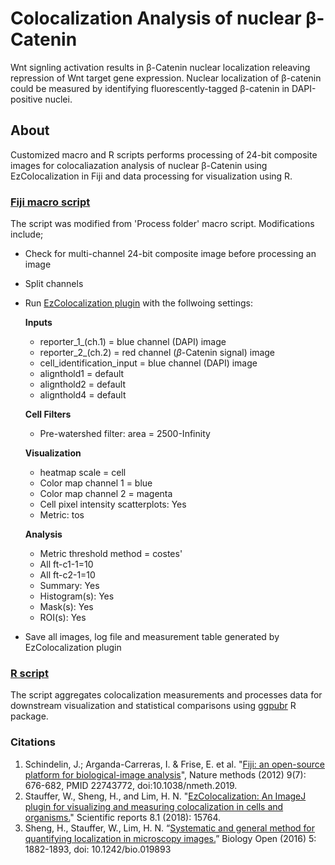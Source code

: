 # Colocalization Analysis of nuclear β-Catenin

Wnt signling activation results in β-Catenin nuclear localization releaving repression of Wnt target gene expression. Nuclear localization of β-catenin could be measured by identifying fluorescently-tagged β-catenin in DAPI-positive nuclei.

## About 
Customized macro and R scripts performs processing of 24-bit composite images for colocaliazation analysis of nuclear β-Catenin using EzColocalization in Fiji and data processing for visualization using R.

### [Fiji macro script](https://github.com/rgunaratna/Colocalization_Analysis/blob/main/Process_Folder_ezcoloc.ijm) 

The script was modified from 'Process folder' macro script. Modifications include; 

  - Check for multi-channel 24-bit composite image before processing an image 
  - Split channels 
  - Run [EzColocalization plugin](https://github.com/DrHanLim/EzColocalization) with the follwoing settings: 


    **Inputs**
      - reporter_1_(ch.1) = blue channel (DAPI) image 
      - reporter_2_(ch.2) = red channel ($\beta$-Catenin signal) image 
      - cell_identification_input = blue channel (DAPI) image 
      - alignthold1 = default 
      - alignthold2 = default 
      - alignthold4 = default 
    

    **Cell Filters** 
      - Pre-watershed filter: area = 2500-Infinity 
    
 
    **Visualization** 
      - heatmap scale = cell 
      - Color map channel 1 = blue 
      - Color map channel 2 = magenta 
      - Cell pixel intensity scatterplots: Yes 
      - Metric: tos
      

    **Analysis** 
      - Metric threshold method = costes'  
      - All ft-c1-1=10 
      - All ft-c2-1=10 
      - Summary: Yes 
      - Histogram(s): Yes 
      - Mask(s): Yes 
      - ROI(s): Yes 


  - Save all images, log file and measurement table generated by EzColocalization plugin 
    

### [R script](https://github.com/rgunaratna/Colocalization_Analysis/blob/main/dact1_bcat_colocalizatioin_data_process_plotting.R) 
 
The script aggregates colocalization measurements and processes data for downstream 
visualization and statistical comparisons using [ggpubr](https://github.com/kassambara/ggpubr) R package.


### Citations 

1.	Schindelin, J.; Arganda-Carreras, I. & Frise, E. et al. "[Fiji: an open-source platform for biological-image analysis](https://www.nature.com/articles/nmeth.2019)", Nature methods (2012) 9(7): 676-682, PMID 22743772, doi:10.1038/nmeth.2019.
2.	Stauffer, W., Sheng, H., and Lim, H. N. "[EzColocalization: An ImageJ plugin for visualizing and measuring colocalization in cells and organisms.](https://www.nature.com/articles/s41598-018-33592-8)" Scientific reports 8.1 (2018): 15764.
3.	Sheng, H., Stauffer, W., Lim, H. N. “[Systematic and general method for quantifying localization in microscopy images.](https://bio.biologists.org/content/5/12/1882)” Biology Open (2016) 5: 1882-1893, doi: 10.1242/bio.019893

